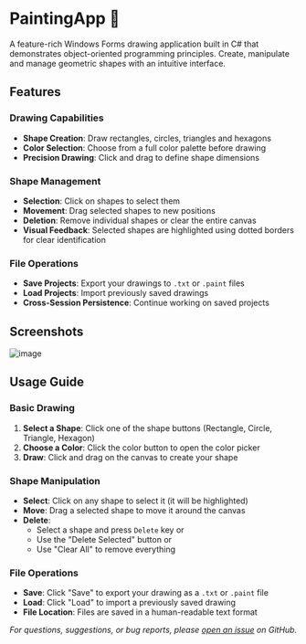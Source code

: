 # PaintingApp 🎨

A feature-rich Windows Forms drawing application built in C# that demonstrates object-oriented programming principles. Create, manipulate and manage geometric shapes with an intuitive interface.

##  Features

### Drawing Capabilities
- **Shape Creation**: Draw rectangles, circles, triangles and hexagons
- **Color Selection**: Choose from a full color palette before drawing
- **Precision Drawing**: Click and drag to define shape dimensions

### Shape Management
- **Selection**: Click on shapes to select them
- **Movement**: Drag selected shapes to new positions
- **Deletion**: Remove individual shapes or clear the entire canvas
- **Visual Feedback**: Selected shapes are highlighted using dotted borders for clear identification

### File Operations
- **Save Projects**: Export your drawings to `.txt` or `.paint`  files
- **Load Projects**: Import previously saved drawings
- **Cross-Session Persistence**: Continue working on saved projects

##  Screenshots
![image](https://github.com/user-attachments/assets/1f7a10b3-ecf4-458f-a1cf-26590e75650b)




##  Usage Guide

### Basic Drawing
1. **Select a Shape**: Click one of the shape buttons (Rectangle, Circle, Triangle, Hexagon)
2. **Choose a Color**: Click the color button to open the color picker
3. **Draw**: Click and drag on the canvas to create your shape

### Shape Manipulation
- **Select**: Click on any shape to select it (it will be highlighted)
- **Move**: Drag a selected shape to move it around the canvas
- **Delete**: 
  - Select a shape and press `Delete` key or
  - Use the "Delete Selected" button or
  - Use "Clear All" to remove everything

### File Operations
- **Save**: Click "Save" to export your drawing as a `.txt` or `.paint` file
- **Load**: Click "Load" to import a previously saved drawing
- **File Location**: Files are saved in a human-readable text format






*For questions, suggestions, or bug reports, please [open an issue](../../issues) on GitHub.*
